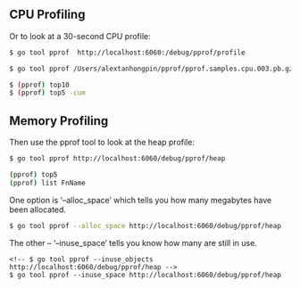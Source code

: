 
## CPU Profiling

Or to look at a 30-second CPU profile:

```bash
$ go tool pprof  http://localhost:6060:/debug/pprof/profile

$ go tool pprof /Users/alextanhongpin/pprof/pprof.samples.cpu.003.pb.gz

$ (pprof) top10
$ (pprof) top5 -cum
```


## Memory Profiling

Then use the pprof tool to look at the heap profile:

```bash
$ go tool pprof http://localhost:6060/debug/pprof/heap

(pprof) top5
(pprof) list FnName
```


One option is ‘–alloc_space’ which tells you how many megabytes have been allocated.

```bash
$ go tool pprof --alloc_space http://localhost:6060/debug/pprof/heap
```

The other – ‘–inuse_space’ tells you know how many are still in use.

```
<!-- $ go tool pprof --inuse_objects http://localhost:6060/debug/pprof/heap -->
$ go tool pprof --inuse_space http://localhost:6060/debug/pprof/heap
```
